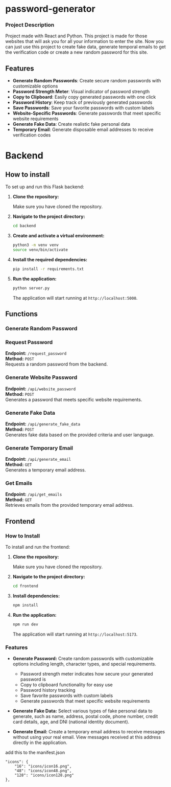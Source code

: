 # password-generator

### Project Description

Project made with React and Python. This project is made for those websites that will ask you for all your information to enter the site. Now you can just use this project to create fake data, generate temporal emails to get the verification code or create a new random password for this site.

## Features

- **Generate Random Passwords**: Create secure random passwords with customizable options
- **Password Strength Meter**: Visual indicator of password strength
- **Copy to Clipboard**: Easily copy generated passwords with one click
- **Password History**: Keep track of previously generated passwords
- **Save Passwords**: Save your favorite passwords with custom labels
- **Website-Specific Passwords**: Generate passwords that meet specific website requirements
- **Generate Fake Data**: Create realistic fake personal data
- **Temporary Email**: Generate disposable email addresses to receive verification codes

# Backend

## How to install

To set up and run this Flask backend:

1. **Clone the repository:**

    Make sure you have cloned the repository.

2. **Navigate to the project directory:**

    ```bash
    cd backend
    ```

3. **Create and activate a virtual environment:**

    ```bash
    python3 -m venv venv
    source venv/bin/activate  
    ```

4. **Install the required dependencies:**

    ```bash
    pip install -r requirements.txt
    ```

5. **Run the application:**

    ```bash
    python server.py
    ```

    The application will start running at `http://localhost:5000`.

## Functions

### Generate Random Password

### Request Password

**Endpoint:** `/request_password`  
**Method:** `POST`  
Requests a random password from the backend.

### Generate Website Password

**Endpoint:** `/api/website_password`  
**Method:** `POST`  
Generates a password that meets specific website requirements.

### Generate Fake Data

**Endpoint:** `/api/generate_fake_data`  
**Method:** `POST`  
Generates fake data based on the provided criteria and user language.

### Generate Temporary Email

**Endpoint:** `/api/generate_email`  
**Method:** `GET`  
Generates a temporary email address.

### Get Emails

**Endpoint:** `/api/get_emails`  
**Method:** `GET`  
Retrieves emails from the provided temporary email address.

## Frontend

### How to Install

To install and run the frontend:

1. **Clone the repository:**

    Make sure you have cloned the repository.

2. **Navigate to the project directory:**

    ```bash
    cd frontend
    ```

3. **Install dependencies:**

    ```bash
    npm install
    ```

4. **Run the application:**

    ```bash
    npm run dev
    ```

    The application will start running at `http://localhost:5173`.

### Features

- **Generate Password:** Create random passwords with customizable options including length, character types, and special requirements.
  - Password strength meter indicates how secure your generated password is
  - Copy to clipboard functionality for easy use
  - Password history tracking
  - Save favorite passwords with custom labels
  - Generate passwords that meet specific website requirements

- **Generate Fake Data:** Select various types of fake personal data to generate, such as name, address, postal code, phone number, credit card details, age, and DNI (national identity document).

- **Generate Email:** Create a temporary email address to receive messages without using your real email. View messages received at this address directly in the application.


add this to the manifest.json

    "icons": {
        "16": "icons/icon16.png",
        "48": "icons/icon48.png",
        "128": "icons/icon128.png"
    },